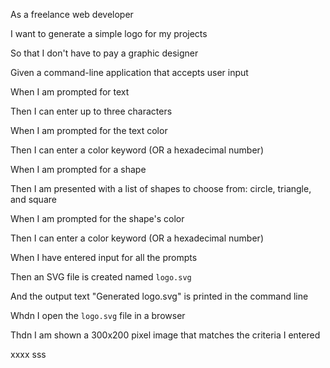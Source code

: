 As a freelance web developer 

I want to generate a simple logo for my projects

So that I don't have to pay a graphic designer

Given a command-line application that accepts user input

When I am prompted for text

Then I can enter up to three characters

When I am prompted for the text color

Then I can enter a color keyword (OR a hexadecimal number)

When I am prompted for a shape

Then I am presented with a list of shapes to choose from: circle, triangle, and square

When I am prompted for the shape's color

Then I can enter a color keyword (OR a hexadecimal number)

When I have entered input for all the prompts

Then an SVG file is created named `logo.svg`

And the output text "Generated logo.svg" is printed in the command line

Whdn I open the `logo.svg` file in a browser

Thdn I am shown a 300x200 pixel image that matches the criteria I entered

xxxx
sss
